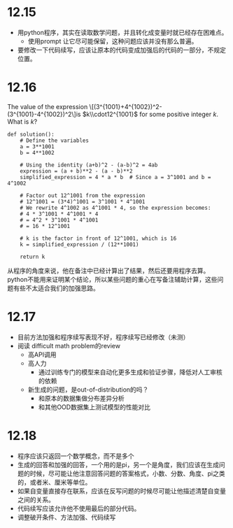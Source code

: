 # 12.15
- 用python程序，其实在读取数学问题，并且转化成变量时就已经存在困难点。
  - 使用prompt 让它尽可能保留，这种问题应该并没有那么普遍。
- 要修改一下代码续写，应该让原本的代码变成加强后的代码的一部分，不规定位置。
  
# 12.16
The value of the expression  \\[(3^{1001}+4^{1002})^2-(3^{1001}-4^{1002})^2\\]is $k\\cdot12^{1001}$ for some positive integer $k$. What is $k$?
```
def solution():
    # Define the variables
    a = 3**1001
    b = 4**1002
    
    # Using the identity (a+b)^2 - (a-b)^2 = 4ab
    expression = (a + b)**2 - (a - b)**2
    simplified_expression = 4 * a * b  # Since a = 3^1001 and b = 4^1002
    
    # Factor out 12^1001 from the expression
    # 12^1001 = (3*4)^1001 = 3^1001 * 4^1001
    # We rewrite 4^1002 as 4^1001 * 4, so the expression becomes:
    # 4 * 3^1001 * 4^1001 * 4
    # = 4^2 * 3^1001 * 4^1001
    # = 16 * 12^1001
    
    # k is the factor in front of 12^1001, which is 16
    k = simplified_expression / (12**1001)
    
    return k
```
从程序的角度来说，他在备注中已经计算出了结果，然后还要用程序去算。
python不能用来证明某个结论，所以某些问题的重心在写备注辅助计算，这些问题有些不太适合我们的加强思路。
# 12.17
- 目前方法加强和程序续写表现不好，程序续写已经修改（未测）
- 阅读 difficult math problem的review
  - 高API调用
  - 高人力
    - 通过训练专门的模型来自动化更多生成和验证步骤，降低对人工审核的依赖
  - 新生成的问题，是out-of-distribution的吗？
    - 和原本的数据集做分布差异分析
    - 和其他OOD数据集上测试模型的性能对比
# 12.18
- 程序应该只返回一个数学概念，而不是多个
- 生成的回答和加强的回答，一个用的是pi，另一个是角度，我们应该在生成问题的时候，尽可能让他注意回答问题的答案格式，小数、分数、角度、pi之类的，或者米、厘米等单位。
- 如果自变量直接存在联系，应该在反写问题的时候尽可能让他描述清楚自变量之间的关系。
- 代码续写应该允许他不使用最后的部分代码。
- 调整破开条件、方法加强、代码续写